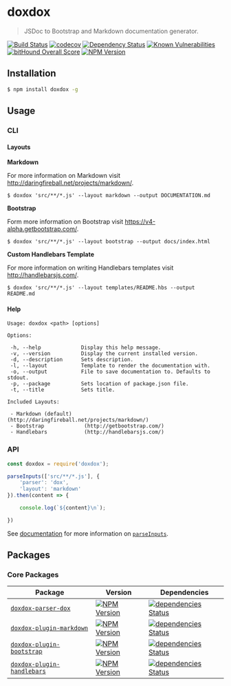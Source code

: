 # doxdox

> JSDoc to Bootstrap and Markdown documentation generator.

[![Build Status](https://travis-ci.org/neogeek/doxdox.svg?branch=master)](https://travis-ci.org/neogeek/doxdox)
[![codecov](https://img.shields.io/codecov/c/github/neogeek/doxdox/master.svg)](https://codecov.io/gh/neogeek/doxdox)
[![Dependency Status](https://david-dm.org/neogeek/doxdox.svg)](https://david-dm.org/neogeek/doxdox)
[![Known Vulnerabilities](https://snyk.io/test/npm/doxdox/badge.svg)](https://snyk.io/test/npm/doxdox)
[![bitHound Overall Score](https://www.bithound.io/github/neogeek/doxdox/badges/score.svg)](https://www.bithound.io/github/neogeek/doxdox)
[![NPM Version](http://img.shields.io/npm/v/doxdox.svg?style=flat)](https://www.npmjs.org/package/doxdox)

## Installation

```bash
$ npm install doxdox -g
```

## Usage

### CLI

#### Layouts

**Markdown**

For more information on Markdown visit <http://daringfireball.net/projects/markdown/>.

```
$ doxdox 'src/**/*.js' --layout markdown --output DOCUMENTATION.md
```

**Bootstrap**

Form more information on Bootstrap visit <https://v4-alpha.getbootstrap.com/>.

```
$ doxdox 'src/**/*.js' --layout bootstrap --output docs/index.html
```

**Custom Handlebars Template**

For more information on writing Handlebars templates visit <http://handlebarsjs.com/>.

```
$ doxdox 'src/**/*.js' --layout templates/README.hbs --output README.md
```

#### Help

```
Usage: doxdox <path> [options]

Options:

 -h, --help             Display this help message.
 -v, --version          Display the current installed version.
 -d, --description      Sets description.
 -l, --layout           Template to render the documentation with.
 -o, --output           File to save documentation to. Defaults to stdout.
 -p, --package          Sets location of package.json file.
 -t, --title            Sets title.

Included Layouts:

 - Markdown (default)    (http://daringfireball.net/projects/markdown/)
 - Bootstrap             (http://getbootstrap.com/)
 - Handlebars            (http://handlebarsjs.com/)
```

### API

```javascript
const doxdox = require('doxdox');

parseInputs(['src/**/*.js'], {
    'parser': 'dox',
    'layout': 'markdown'
}).then(content => {

    console.log(`${content}\n`);

})
```

See [documentation](DOCUMENTATION.md) for more information on [`parseInputs`](DOCUMENTATION.md#parseinputsinputs-config).

## Packages

### Core Packages

| Package | Version | Dependencies |
| ------- | ------- | ------------ |
| [`doxdox-parser-dox`](https://github.com/neogeek/doxdox-parser-dox) | [![NPM Version](http://img.shields.io/npm/v/doxdox-parser-dox.svg?style=flat)](https://www.npmjs.org/package/doxdox-parser-dox) | [![dependencies Status](https://david-dm.org/neogeek/doxdox-parser-dox/status.svg)](https://david-dm.org/neogeek/doxdox-parser-dox) |
| [`doxdox-plugin-markdown`](https://github.com/neogeek/doxdox-plugin-markdown) | [![NPM Version](http://img.shields.io/npm/v/doxdox-plugin-markdown.svg?style=flat)](https://www.npmjs.org/package/doxdox-plugin-markdown) | [![dependencies Status](https://david-dm.org/neogeek/doxdox-plugin-markdown/status.svg)](https://david-dm.org/neogeek/doxdox-plugin-markdown) |
| [`doxdox-plugin-bootstrap`](https://github.com/neogeek/doxdox-plugin-bootstrap) | [![NPM Version](http://img.shields.io/npm/v/doxdox-plugin-bootstrap.svg?style=flat)](https://www.npmjs.org/package/doxdox-plugin-bootstrap) | [![dependencies Status](https://david-dm.org/neogeek/doxdox-plugin-bootstrap/status.svg)](https://david-dm.org/neogeek/doxdox-plugin-bootstrap) |
| [`doxdox-plugin-handlebars`](https://github.com/neogeek/doxdox-plugin-handlebars) | [![NPM Version](http://img.shields.io/npm/v/doxdox-plugin-handlebars.svg?style=flat)](https://www.npmjs.org/package/doxdox-plugin-handlebars) | [![dependencies Status](https://david-dm.org/neogeek/doxdox-plugin-handlebars/status.svg)](https://david-dm.org/neogeek/doxdox-plugin-handlebars) |
